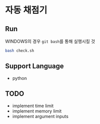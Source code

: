 # 자동 채점기

## Run

WINDOWS의 경우 `git bash`를 통해 실행시킬 것

```bash
bash check.sh
```

## Support Language

- python

## TODO

- implement time limit
- implement memory limit
- implement argument inputs
